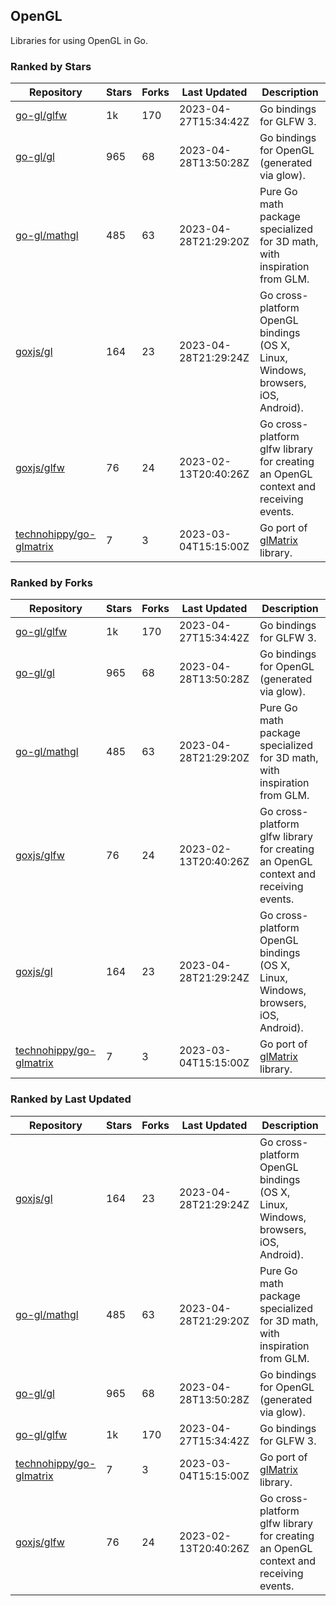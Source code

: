 ## OpenGL

Libraries for using OpenGL in Go.

### Ranked by Stars

| Repository | Stars | Forks | Last Updated | Description | 
|------------|-------|-------|--------------|-------------|
| [go-gl/glfw](https://github.com/go-gl/glfw) | 1k | 170 | 2023-04-27T15:34:42Z |  Go bindings for GLFW 3. |
| [go-gl/gl](https://github.com/go-gl/gl) | 965 | 68 | 2023-04-28T13:50:28Z |  Go bindings for OpenGL (generated via glow). |
| [go-gl/mathgl](https://github.com/go-gl/mathgl) | 485 | 63 | 2023-04-28T21:29:20Z |  Pure Go math package specialized for 3D math, with inspiration from GLM. |
| [goxjs/gl](https://github.com/goxjs/gl) | 164 | 23 | 2023-04-28T21:29:24Z |  Go cross-platform OpenGL bindings (OS X, Linux, Windows, browsers, iOS, Android). |
| [goxjs/glfw](https://github.com/goxjs/glfw) | 76 | 24 | 2023-02-13T20:40:26Z |  Go cross-platform glfw library for creating an OpenGL context and receiving events. |
| [technohippy/go-glmatrix](https://github.com/technohippy/go-glmatrix) | 7 | 3 | 2023-03-04T15:15:00Z |  Go port of [glMatrix](https://glmatrix.net/) library. |

### Ranked by Forks

| Repository | Stars | Forks | Last Updated | Description | 
|------------|-------|-------|--------------|-------------|
| [go-gl/glfw](https://github.com/go-gl/glfw) | 1k | 170 | 2023-04-27T15:34:42Z |  Go bindings for GLFW 3. |
| [go-gl/gl](https://github.com/go-gl/gl) | 965 | 68 | 2023-04-28T13:50:28Z |  Go bindings for OpenGL (generated via glow). |
| [go-gl/mathgl](https://github.com/go-gl/mathgl) | 485 | 63 | 2023-04-28T21:29:20Z |  Pure Go math package specialized for 3D math, with inspiration from GLM. |
| [goxjs/glfw](https://github.com/goxjs/glfw) | 76 | 24 | 2023-02-13T20:40:26Z |  Go cross-platform glfw library for creating an OpenGL context and receiving events. |
| [goxjs/gl](https://github.com/goxjs/gl) | 164 | 23 | 2023-04-28T21:29:24Z |  Go cross-platform OpenGL bindings (OS X, Linux, Windows, browsers, iOS, Android). |
| [technohippy/go-glmatrix](https://github.com/technohippy/go-glmatrix) | 7 | 3 | 2023-03-04T15:15:00Z |  Go port of [glMatrix](https://glmatrix.net/) library. |

### Ranked by Last Updated

| Repository | Stars | Forks | Last Updated | Description | 
|------------|-------|-------|--------------|-------------|
| [goxjs/gl](https://github.com/goxjs/gl) | 164 | 23 | 2023-04-28T21:29:24Z |  Go cross-platform OpenGL bindings (OS X, Linux, Windows, browsers, iOS, Android). |
| [go-gl/mathgl](https://github.com/go-gl/mathgl) | 485 | 63 | 2023-04-28T21:29:20Z |  Pure Go math package specialized for 3D math, with inspiration from GLM. |
| [go-gl/gl](https://github.com/go-gl/gl) | 965 | 68 | 2023-04-28T13:50:28Z |  Go bindings for OpenGL (generated via glow). |
| [go-gl/glfw](https://github.com/go-gl/glfw) | 1k | 170 | 2023-04-27T15:34:42Z |  Go bindings for GLFW 3. |
| [technohippy/go-glmatrix](https://github.com/technohippy/go-glmatrix) | 7 | 3 | 2023-03-04T15:15:00Z |  Go port of [glMatrix](https://glmatrix.net/) library. |
| [goxjs/glfw](https://github.com/goxjs/glfw) | 76 | 24 | 2023-02-13T20:40:26Z |  Go cross-platform glfw library for creating an OpenGL context and receiving events. |

